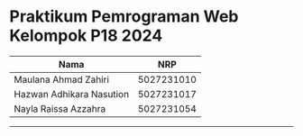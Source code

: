 # Praktikum Pemrograman Web Kelompok P18 2024

| Nama                     | NRP        |
| ------------------------ | ---------- |
| Maulana Ahmad Zahiri     | 5027231010 |
| Hazwan Adhikara Nasution | 5027231017 |
| Nayla Raissa Azzahra     | 5027231054 |

<hr>
